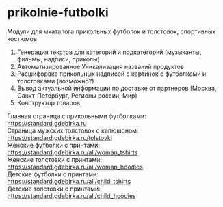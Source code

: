 # prikolnie-futbolki
Модули для мкаталога прикольных футболок и толстовок, спортивных костюмов
1. Генерация текстов для категорий и подкатегорий (музыканты, фильмы, надписи, приколы)
3. Автоматизированное Уникализация названий продуктов
4. Расшифорвка прикольных надписей с картинок с футболками и толстовками (возможно?)
5. Вывод актуальной информации по доставке от партнеров (Москва, Санкт-Петербург, Регионы россии, Мир) 
6. Конструктор товаров


Главная страница с прикольными футболками: <a href="https://standard.gdebirka.ru">https://standard.gdebirka.ru</a><br />
Страница мужских толстовок с капюшоном: <a href="https://standard.gdebirka.ru/tolstovki">https://standard.gdebirka.ru/tolstovki</a><br />
Женские футболки с принтами: <a href="https://standard.gdebirka.ru/all/woman_tshirts">https://standard.gdebirka.ru/all/woman_tshirts</a><br />
Женские толстовки с принтами: <a href="https://standard.gdebirka.ru/all/woman_hoodies">https://standard.gdebirka.ru/all/woman_hoodies</a><br />
Детские футболки с принтами: <a href="https://standard.gdebirka.ru/all/child_tshirts">https://standard.gdebirka.ru/all/child_tshirts</a><br />
Детские толстовки с принтами: <a href="https://standard.gdebirka.ru/all/child_hoodies">https://standard.gdebirka.ru/all/child_hoodies</a>
